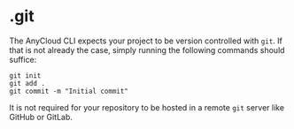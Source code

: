 # .git

The AnyCloud CLI expects your project to be version controlled with `git`. If that is not already the case, simply running the following commands should suffice:

```text
git init
git add .
git commit -m "Initial commit"
```

It is not required for your repository to be hosted in a remote `git` server like GitHub or GitLab.

